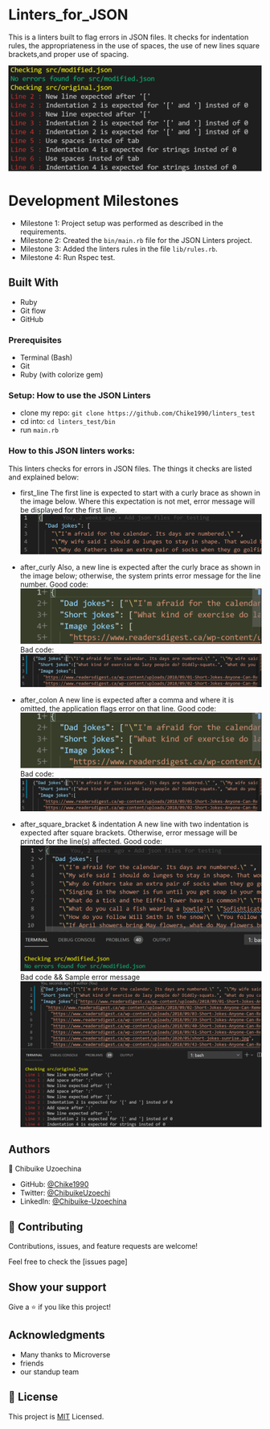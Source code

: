 # Linters_for_JSON
This is a linters built to flag errors in JSON files. It checks for indentation rules, the appropriateness in the use of spaces, the use of new lines square brackets,and proper use of spacing.

![Screenshot](img/Project_Screenshot.png)
# Development Milestones

- Milestone 1: Project setup was performed as described in the requirements.
- Milestone 2: Created the `bin/main.rb` file for the JSON Linters project.
- Milestone 3: Added the linters rules in the file `lib/rules.rb`.
- Milestone 4: Run Rspec test.


## Built With

- Ruby
- Git flow
- GitHub

### Prerequisites

- Terminal (Bash)
- Git
- Ruby (with colorize gem)

### Setup: How to use the JSON Linters

- clone my repo: `git clone https://github.com/Chike1990/linters_test`
- cd into: `cd linters_test/bin`
- run `main.rb`

### How to this JSON linters works:

This linters checks for errors in JSON files. The things it checks are listed and explained below:

- first_line
The first line is expected to start with a curly brace as shown in the image below. Where this expectation is not met, error message will be displayed for the first line.
![Screenshot](img/first_line_Screenshot.png)

- after_curly
Also, a new line is expected after the curly brace as shown in the image below; otherwise, the system prints error message for the line number.
Good code:
![Screenshot](img/Good_Screenshot.png)
Bad code:
![Screenshot](img/Bad_Screenshot.png)

- after_colon
A new line is expected after a comma and where it is omitted, the application flags error on that line.
Good code:
![Screenshot](img/Good_Screenshot.png)
Bad code:
![Screenshot](img/Bad_Screenshot.png)

- after_square_bracket  &  indentation
A new line with two indentation is expected after square brackets. Otherwise, error message will be printed for the line(s) affected.
Good code:
![Screenshot](img/goodcode.png)
Bad code && Sample error message
![Screenshot](img/badcode.png)
## Authors
👤 Chibuike Uzoechina 

- GitHub: [@Chike1990](https://github.com/Chike1990)
- Twitter: [@ChibuikeUzoechi](https://twitter.com/ChibuikeUzoechi)
- LinkedIn: [@Chibuike-Uzoechina](https://www.linkedin.com/in/chibuike-uzoechina-630857102)

## 🤝 Contributing

Contributions, issues, and feature requests are welcome!

Feel free to check the [issues page]

## Show your support

Give a ⭐️ if you like this project!

## Acknowledgments

- Many thanks to Microverse
- friends
- our standup team

## 📝 License

This project is [MIT](LICENSE) Licensed.
